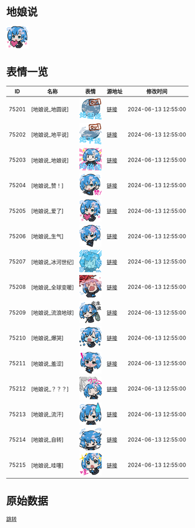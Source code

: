# 地娘说

<img src="./cover.png" height="60" alt="cover" />

# 表情一览

|ID|名称|表情|源地址|修改时间|
|----|----|----|----|----|
|75201|[地娘说_地圆说]|<img src="./pic/075201_%5B地娘说_地圆说%5D.png" height="60" alt="地圆说"/>|[链接](https://i0.hdslb.com/bfs/garb/7ef69d76623039f45abee3a78bd9d4299fa98c3c.png)|2024-06-13 12:55:00|
|75202|[地娘说_地平说]|<img src="./pic/075202_%5B地娘说_地平说%5D.png" height="60" alt="地平说"/>|[链接](https://i0.hdslb.com/bfs/garb/b78d6cc5acef01d8bab617523b652b3e4fe41d28.png)|2024-06-13 12:55:00|
|75203|[地娘说_地娘说]|<img src="./pic/075203_%5B地娘说_地娘说%5D.png" height="60" alt="地娘说"/>|[链接](https://i0.hdslb.com/bfs/garb/32bee84bdf698bf8ca300752a6bc3bcc0a6976b7.png)|2024-06-13 12:55:00|
|75204|[地娘说_赞！]|<img src="./pic/075204_%5B地娘说_赞！%5D.png" height="60" alt="赞！"/>|[链接](https://i0.hdslb.com/bfs/garb/737b77542dc789a74cc576b46f96ac6a95296075.png)|2024-06-13 12:55:00|
|75205|[地娘说_爱了]|<img src="./pic/075205_%5B地娘说_爱了%5D.png" height="60" alt="爱了"/>|[链接](https://i0.hdslb.com/bfs/garb/3424add7ddceb719da07fb22a7635a57ab189eb1.png)|2024-06-13 12:55:00|
|75206|[地娘说_生气]|<img src="./pic/075206_%5B地娘说_生气%5D.png" height="60" alt="生气"/>|[链接](https://i0.hdslb.com/bfs/garb/c9fe9882d2fa0c3aaf85e510d9aa8296f62a93b7.png)|2024-06-13 12:55:00|
|75207|[地娘说_冰河世纪]|<img src="./pic/075207_%5B地娘说_冰河世纪%5D.png" height="60" alt="冰河世纪"/>|[链接](https://i0.hdslb.com/bfs/garb/c08b724d6ae8e4bafbc5d68c39de829c7fbd283e.png)|2024-06-13 12:55:00|
|75208|[地娘说_全球变暖]|<img src="./pic/075208_%5B地娘说_全球变暖%5D.png" height="60" alt="全球变暖"/>|[链接](https://i0.hdslb.com/bfs/garb/715d910d4e82fcbf65444fb04a32766560907bcb.png)|2024-06-13 12:55:00|
|75209|[地娘说_流浪地球]|<img src="./pic/075209_%5B地娘说_流浪地球%5D.png" height="60" alt="流浪地球"/>|[链接](https://i0.hdslb.com/bfs/garb/43519e00d47260aae949a67f462084daaa088015.png)|2024-06-13 12:55:00|
|75210|[地娘说_爆哭]|<img src="./pic/075210_%5B地娘说_爆哭%5D.png" height="60" alt="爆哭"/>|[链接](https://i0.hdslb.com/bfs/garb/2b4db47f5932f4c87138e00d62b99ce382d2bb35.png)|2024-06-13 12:55:00|
|75211|[地娘说_羞涩]|<img src="./pic/075211_%5B地娘说_羞涩%5D.png" height="60" alt="羞涩"/>|[链接](https://i0.hdslb.com/bfs/garb/db3c764100cc8d4dfcb8b04e27ef60649e319a44.png)|2024-06-13 12:55:00|
|75212|[地娘说_？？？]|<img src="./pic/075212_%5B地娘说_？？？%5D.png" height="60" alt="？？？"/>|[链接](https://i0.hdslb.com/bfs/garb/2afcd3649e5f961ebb3c9deb5d0c1f73518376fb.png)|2024-06-13 12:55:00|
|75213|[地娘说_流汗]|<img src="./pic/075213_%5B地娘说_流汗%5D.png" height="60" alt="流汗"/>|[链接](https://i0.hdslb.com/bfs/garb/d9ba35d9d01ac3002f29c187fd4c158fb39c94ad.png)|2024-06-13 12:55:00|
|75214|[地娘说_自转]|<img src="./pic/075214_%5B地娘说_自转%5D.png" height="60" alt="自转"/>|[链接](https://i0.hdslb.com/bfs/garb/f59c5b1e0f65b3d9cdbc57401b2138f68bbd590d.png)|2024-06-13 12:55:00|
|75215|[地娘说_哇噻]|<img src="./pic/075215_%5B地娘说_哇噻%5D.png" height="60" alt="哇噻"/>|[链接](https://i0.hdslb.com/bfs/garb/ad235ffc4d22f14613c37e5660534839f76a73ef.png)|2024-06-13 12:55:00|

# 原始数据

[跳转](./raw.json)

